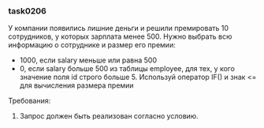 
### task0206

У компании появились лишние деньги и решили премировать 10 сотрудников, у которых зарплата менее 500.
Нужно выбрать всю информацию о сотруднике и размер его премии:
- 1000, если salary меньше или равна 500
- 0, если salary больше 500
из таблицы employee, для тех, у кого значение поля id строго больше 5. Используй оператор IF() и знак &lt;=
для вычисления размера премии


Требования:
1.	Запрос должен быть реализован согласно условию.


